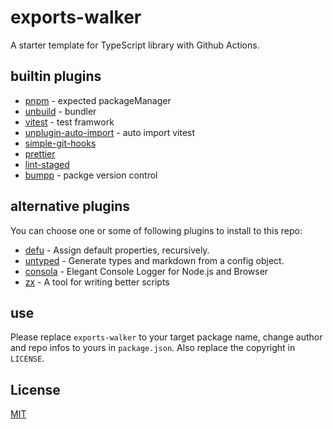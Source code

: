 # exports-walker

A starter template for TypeScript library with Github Actions.

## builtin plugins

- [pnpm](https://github.com/pnpm/pnpm) - expected packageManager
- [unbuild](https://github.com/unjs/unbuild) - bundler
- [vitest](https://github.com/vitest-dev/vitest) - test framwork
- [unplugin-auto-import](https://github.com/antfu/unplugin-auto-import) - auto import vitest
  <br />
- [simple-git-hooks](https://github.com/toplenboren/simple-git-hooks)
- [prettier](https://github.com/prettier/prettier)
- [lint-staged](https://github.com/okonet/lint-staged)
- [bumpp](https://github.com/antfu/bumpp) - packge version control

## alternative plugins

You can choose one or some of following plugins to install to this repo:

- [defu](https://github.com/unjs/defu) - Assign default properties, recursively.
- [untyped](https://github.com/unjs/untyped) - Generate types and markdown from a config object.
- [consola](https://github.com/unjs/consola) - Elegant Console Logger for Node.js and Browser
- [zx](https://github.com/google/zx) - A tool for writing better scripts

## use

Please replace `exports-walker` to your target package name, change author and repo infos to yours in `package.json`. Also replace the copyright in `LICENSE`.

## License

[MIT](./LICENSE)
